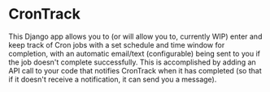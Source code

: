# CronTrack

This Django app allows you to (or will allow you to, currently WIP) enter and keep track of Cron jobs with a set schedule and time window for completion, with an automatic email/text (configurable) being sent to you if the job doesn't complete successfully. This is accomplished by adding an API call to your code that notifies CronTrack when it has completed (so that if it doesn't receive a notification, it can send you a message).

